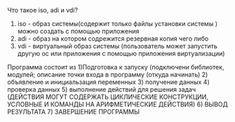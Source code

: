 Что такое iso, adi и vdi?
1) iso - образ системы(содержит только файлы установки системы ) можно создать с помощью приложения
2) adi - образ на котором содрежится резервная копия чего либо
3) vdi - виртуальный образ системы (пользователь может запустить другую ос или приложения с помощью приложения виртуализации)

Программа состоит из
1)Подготовка к запуску  (подключени библиотек, модулей; описание точки входа в программу (откуда начинать)
2) объявление и инициальзация переменных
3) получение данных
4) проверка данных 
5) выполнение действий для решения задач (ДЕЙСТВИЯ МОГУТ СОДЕРЖАТЬ ЦИКЛИЧЕСКИЕ КОНСТРУКЦИИ, УСЛОВНЫЕ И КОМАНДЫ НА АРИФМЕТИЧЕСКИЕ ДЕЙСТВИЯ)
6) ВЫВОД РЕЗУЛЬТАТА
7) ЗАВЕРШЕНИЕ ПРОГРАММЫ